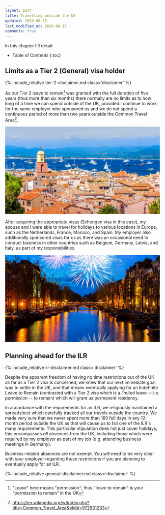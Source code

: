```yaml
---
layout: post
title: Travelling outside the UK
updated: 2020-08-15
last_modified_at: 2020-08-15
comments: true
---
```


In this chapter I'll detail:

* Table of Contents
{:toc}

## Limits as a Tier 2 (General) visa holder

{% include_relative tier-2-disclaimer.md class='disclaimer' %}

As our Tier 2 leave to remain[^leave] was granted with the full duration of five years (thus more than six months) there normally are no limits as to how long of a time we can spend outside of the UK, provided I continue to work for the same employer who sponsored us and we do not spend a continuous period of more than two years outside the Common Travel Area[^common-travel-area].

[^leave]: "Leave" here means "permission"; thus "leave to remain" is your "permission to remain" in the UK
[^common-travel-area]: <https://en.wikipedia.org/w/index.php?title=Common_Travel_Area&oldid=972531233>

![](/assets/saint-tropez.jpg)

After acquiring the appropriate visas (Schengen visa in this case), my spouse and I were able to travel for holidays to various locations in Europe, such as the Netherlands, France, Monaco, and Spain. My employer also additionally sponsored visas for us as there was an occasional need to conduct business in other countries such as Belgium, Germany, Latvia, and Italy, as part of my responsibilities.

![](/assets/amsterdam-fireworks.jpg)

## Planning ahead for the ILR

{% include_relative ilr-disclaimer.md class='disclaimer' %}

Despite the apparent freedom of having no time restrictions out of the UK as far as a Tier 2 visa is concerned, we knew that our next immediate goal was to settle in the UK, and that means eventually applying for an Indefinite Leave to Remain (contrasted with a Tier 2 visa which is a *limited* leave -- i.e. permission -- to remain) which will grant us permanent residency.

In accordance with the requirements for an ILR, we religiously maintained a spreadsheet which carefully tracked all our travels outside the country. We made very sure that we never spent more than 180 full days in any 12-month period outside the UK as that will cause us to fail one of the ILR's many requirements. This particular stipulation does not just cover holidays; this encompasses *all* absences from the UK, including those which were required by my employer as part of my job (e.g. attending business meetings in Germany).

Business-related absences are not exempt. You will need to be very clear with your employer regarding these restrictions if you are planning to eventually apply for an ILR.

{% include_relative general-disclaimer.md class='disclaimer' %}